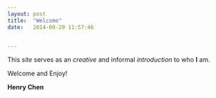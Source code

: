 ```yaml
---
layout: post
title:  "Welcome"
date:   2014-09-29 11:57:46


---
```


This <em>site</em> serves as an <em>creative</em> and informal <em>introduction</em> to who <strong>I</strong> am.

Welcome and Enjoy!

<strong>Henry Chen</strong>